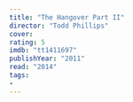 ```yaml
---
title: "The Hangover Part II"
director: "Todd Phillips"
cover: 
rating: 5
imdb: "tt1411697"
publishYear: "2011"
read: "2014"
tags:
- 
---
```

